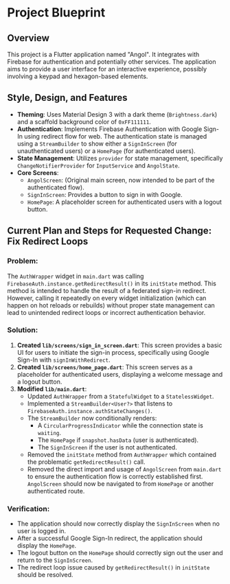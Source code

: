 # Project Blueprint

## Overview
This project is a Flutter application named "Angol". It integrates with Firebase for authentication and potentially other services. The application aims to provide a user interface for an interactive experience, possibly involving a keypad and hexagon-based elements.

## Style, Design, and Features
- **Theming**: Uses Material Design 3 with a dark theme (`Brightness.dark`) and a scaffold background color of `0xFF111111`.
- **Authentication**: Implements Firebase Authentication with Google Sign-In using redirect flow for web. The authentication state is managed using a `StreamBuilder` to show either a `SignInScreen` (for unauthenticated users) or a `HomePage` (for authenticated users).
- **State Management**: Utilizes `provider` for state management, specifically `ChangeNotifierProvider` for `InputService` and `AngolState`.
- **Core Screens**: 
    - `AngolScreen`: (Original main screen, now intended to be part of the authenticated flow).
    - `SignInScreen`: Provides a button to sign in with Google.
    - `HomePage`: A placeholder screen for authenticated users with a logout button.

## Current Plan and Steps for Requested Change: Fix Redirect Loops

### Problem:
The `AuthWrapper` widget in `main.dart` was calling `FirebaseAuth.instance.getRedirectResult()` in its `initState` method. This method is intended to handle the result of a federated sign-in redirect. However, calling it repeatedly on every widget initialization (which can happen on hot reloads or rebuilds) without proper state management can lead to unintended redirect loops or incorrect authentication behavior.

### Solution:
1.  **Created `lib/screens/sign_in_screen.dart`**: This screen provides a basic UI for users to initiate the sign-in process, specifically using Google Sign-In with `signInWithRedirect`.
2.  **Created `lib/screens/home_page.dart`**: This screen serves as a placeholder for authenticated users, displaying a welcome message and a logout button.
3.  **Modified `lib/main.dart`**: 
    - Updated `AuthWrapper` from a `StatefulWidget` to a `StatelessWidget`.
    - Implemented a `StreamBuilder<User?>` that listens to `FirebaseAuth.instance.authStateChanges()`.
    - The `StreamBuilder` now conditionally renders:
        - A `CircularProgressIndicator` while the connection state is `waiting`.
        - The `HomePage` if `snapshot.hasData` (user is authenticated).
        - The `SignInScreen` if the user is not authenticated.
    - Removed the `initState` method from `AuthWrapper` which contained the problematic `getRedirectResult()` call.
    - Removed the direct import and usage of `AngolScreen` from `main.dart` to ensure the authentication flow is correctly established first. `AngolScreen` should now be navigated to from `HomePage` or another authenticated route.

### Verification:
- The application should now correctly display the `SignInScreen` when no user is logged in.
- After a successful Google Sign-In redirect, the application should display the `HomePage`.
- The logout button on the `HomePage` should correctly sign out the user and return to the `SignInScreen`.
- The redirect loop issue caused by `getRedirectResult()` in `initState` should be resolved.
